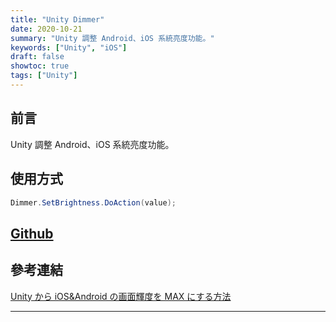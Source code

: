 ```yaml
---
title: "Unity Dimmer"
date: 2020-10-21
summary: "Unity 調整 Android、iOS 系統亮度功能。"
keywords: ["Unity", "iOS"]
draft: false
showtoc: true
tags: ["Unity"]
---
```


## 前言

Unity 調整 Android、iOS 系統亮度功能。

## 使用方式

```C#
Dimmer.SetBrightness.DoAction(value);
```

## [Github]

## 參考連結

[Unity から iOS&Android の画面輝度を MAX にする方法][ref_1]

---

[Github]: https://github.com/Wenrong274/Unity-Dimmer
[ref_1]: https://qiita.com/Shunsuke-Suzuki-Gen/items/5af162d7b169fd4c7e85
